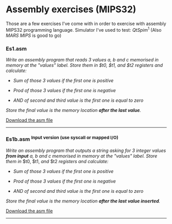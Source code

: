 Assembly exercises (MIPS32)
===================
Those are a few exercises I've come with in order to exercise with assembly MIPS32 programming language. 
Simulator I've used to test: *QtSpim*<sup>1</sup> (Also *MARS MIPS* is good to go)

### **Es1.asm**

*Write an assembly program that reads 3 values a, b and c memorised in memory  at the "values" label. Store them in _\$t0, \$t1, and \$t2_ registers and calculate:*

 - *Sum of those 3 values if the first one is positive*

 - *Prod of those 3 values if the first one is negative*

 - *AND of second and third value is the first one is equal to zero*

*Store the final value is the memory location **after the last value**.*

<i class="icon-file"></i> [Download the asm file](http://www.google.it)

----------

### **Es1b.asm** <sup>Input version (use syscall or mapped I/O)</sup>
*Write an assembly program that outputs a string asking for 3 integer values **from input** a, b and c memorised in memory  at the "values" label. Store them in* \$t0, \$t1, *and* \$t2 *registers and calculate:*

- *Sum of those 3 values if the first one is positive*

- *Prod of those 3 values if the first one is negative*

- *AND of second and third value is the first one is equal to zero*

*Store the final value is the memory location **after the last value inserted**.*

<i class="icon-file"></i> [Download the asm file](http://www.google.it)

----------
[^spim]: *Spim is a self-contained simulator that runs MIPS32 programs. It implements almost the entire MIPS32 assembler-extended instruction set.*
